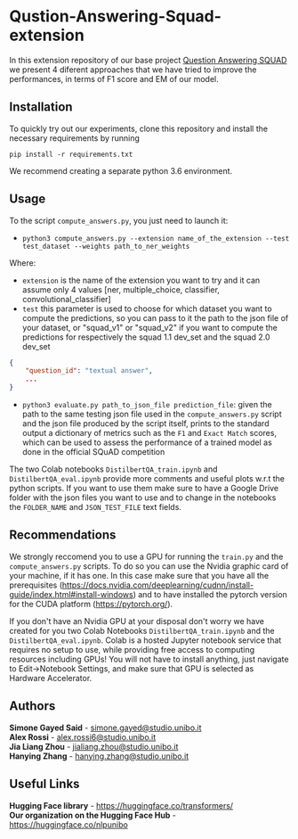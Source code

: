 # Qustion-Answering-Squad-extension

In this extension repository of our base project [Question Answering SQUAD](https://github.com/nlpunibo/Question-Answering-SQUAD) we present 4 diferent approaches that we have tried to improve the performances, in terms of F1 score and EM of our model.

## Installation

To quickly try out our experiments, clone this repository and install the necessary requirements by running

`pip install -r requirements.txt`

We recommend creating a separate python 3.6 environment. 

## Usage

To the script `compute_answers.py`, you just need to launch it:
- `python3 compute_answers.py --extension name_of_the_extension --test test_dataset --weights path_to_ner_weights`

Where:
- `extension` is the name of the extension you want to try and it can assume only 4 values [ner, multiple_choice, classifier, convolutional_classifier]
- `test` this parameter is used to choose for which dataset you want to compute the predictions, so you can pass to it the path to the json file of your dataset, or "squad_v1" or "squad_v2" if you want to compute the predictions for respectively the squad 1.1 dev_set and the squad 2.0 dev_set

```json
{
    "question_id": "textual answer",
    ...
}
```
 - `python3 evaluate.py path_to_json_file prediction_file`: given the path to the same testing json file used in the `compute_answers.py` script and the json file produced by the script itself, prints to the standard output a dictionary of metrics such as the `F1` and `Exact Match` scores, which can be used to assess the performance of a trained model as done in the official SQuAD competition

The two Colab notebooks `DistilbertQA_train.ipynb` and `DistilbertQA_eval.ipynb` provide more comments and useful plots w.r.t the python scripts. If you want to use them make sure to have a Google Drive folder with the json files you want to use and to change in the notebooks the `FOLDER_NAME` and `JSON_TEST_FILE` text fields.

## Recommendations

We strongly reccomend you to use a GPU for running the `train.py` and the `compute_answers.py` scripts. To do so you can use the Nvidia graphic card of your machine, if it has one. In this case make sure that you have all the prerequisites (https://docs.nvidia.com/deeplearning/cudnn/install-guide/index.html#install-windows) and to have installed the pytorch version for the CUDA platform (https://pytorch.org/).

If you don't have an Nvidia GPU at your disposal don't worry we have created for you two Colab Notebooks `DistilbertQA_train.ipynb` and the `DistilbertQA_eval.ipynb`. Colab is a hosted Jupyter notebook service that requires no setup to use, while providing free access to computing resources including GPUs! You will not have to install anything, just navigate to Edit→Notebook Settings, and make sure that GPU is selected as Hardware Accelerator.

## Authors

**Simone Gayed Said** - simone.gayed@studio.unibo.it </br>
**Alex Rossi** - alex.rossi6@studio.unibo.it </br>
**Jia Liang Zhou** - jialiang.zhou@studio.unibo.it </br>
**Hanying Zhang** - hanying.zhang@studio.unibo.it

## Useful Links

**Hugging Face library** - https://huggingface.co/transformers/ </br>
**Our organization on the Hugging Face Hub** - https://huggingface.co/nlpunibo
